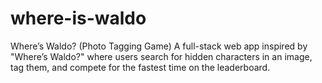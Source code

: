 # where-is-waldo
Where’s Waldo? (Photo Tagging Game) A full-stack web app inspired by "Where’s Waldo?" where users search for hidden characters in an image, tag them, and compete for the fastest time on the leaderboard.

